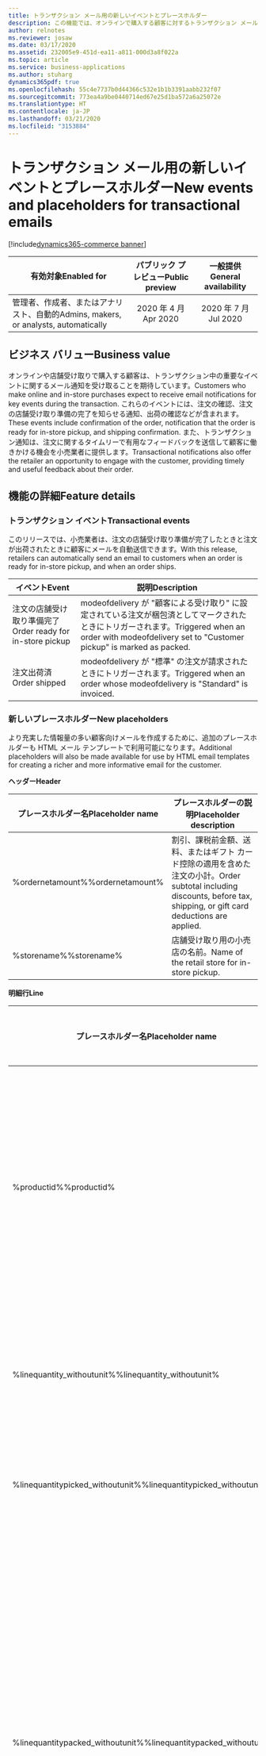 ```yaml
---
title: トランザクション メール用の新しいイベントとプレースホルダー
description: この機能では、オンラインで購入する顧客に対するトランザクション メールをトリガーするための新しいイベントと拡張機能が提供されます。
author: relnotes
ms.reviewer: josaw
ms.date: 03/17/2020
ms.assetid: 232005e9-451d-ea11-a811-000d3a8f022a
ms.topic: article
ms.service: business-applications
ms.author: stuharg
dynamics365pdf: true
ms.openlocfilehash: 55c4e7737b0d44366c532e1b1b3391aabb232f07
ms.sourcegitcommit: 773ea4a9be0440714ed67e25d1ba572a6a25072e
ms.translationtype: HT
ms.contentlocale: ja-JP
ms.lasthandoff: 03/21/2020
ms.locfileid: "3153884"
---
```

# <a name="new-events-and-placeholders-for-transactional-emails"></a><span data-ttu-id="c4746-103">トランザクション メール用の新しいイベントとプレースホルダー</span><span class="sxs-lookup"><span data-stu-id="c4746-103">New events and placeholders for transactional emails</span></span>
[!include[dynamics365-commerce banner](../includes/dynamics365-commerce.md)]

| <span data-ttu-id="c4746-104">有効対象</span><span class="sxs-lookup"><span data-stu-id="c4746-104">Enabled for</span></span>    |  <span data-ttu-id="c4746-105">パブリック プレビュー</span><span class="sxs-lookup"><span data-stu-id="c4746-105">Public preview</span></span> | <span data-ttu-id="c4746-106">一般提供</span><span class="sxs-lookup"><span data-stu-id="c4746-106">General availability</span></span> | 
| ---------- | :----------: |:----------: |
|<span data-ttu-id="c4746-107">管理者、作成者、またはアナリスト、自動的</span><span class="sxs-lookup"><span data-stu-id="c4746-107">Admins, makers, or analysts, automatically</span></span>|<span data-ttu-id="c4746-108">2020 年 4 月</span><span class="sxs-lookup"><span data-stu-id="c4746-108">Apr 2020</span></span>| <span data-ttu-id="c4746-109">2020 年 7 月</span><span class="sxs-lookup"><span data-stu-id="c4746-109">Jul 2020</span></span>|


## <a name="business-value"></a><span data-ttu-id="c4746-110">ビジネス バリュー</span><span class="sxs-lookup"><span data-stu-id="c4746-110">Business value</span></span>
<!-- bv start -->
<span data-ttu-id="c4746-111">オンラインや店舗受け取りで購入する顧客は、トランザクション中の重要なイベントに関するメール通知を受け取ることを期待しています。</span><span class="sxs-lookup"><span data-stu-id="c4746-111">Customers who make online and in-store purchases expect to receive email notifications for key events during the transaction.</span></span> <span data-ttu-id="c4746-112">これらのイベントには、注文の確認、注文の店舗受け取り準備の完了を知らせる通知、出荷の確認などが含まれます。</span><span class="sxs-lookup"><span data-stu-id="c4746-112">These events include confirmation of the order, notification that the order is ready for in-store pickup, and shipping confirmation.</span></span> <span data-ttu-id="c4746-113">また、トランザクション通知は、注文に関するタイムリーで有用なフィードバックを送信して顧客に働きかける機会を小売業者に提供します。</span><span class="sxs-lookup"><span data-stu-id="c4746-113">Transactional notifications also offer the retailer an opportunity to engage with the customer, providing timely and useful feedback about their order.</span></span> 
<!-- bv end -->



## <a name="feature-details"></a><span data-ttu-id="c4746-114">機能の詳細</span><span class="sxs-lookup"><span data-stu-id="c4746-114">Feature details</span></span>
<!--feature detail start -->
### <a name="transactional-events"></a><span data-ttu-id="c4746-115">トランザクション イベント</span><span class="sxs-lookup"><span data-stu-id="c4746-115">Transactional events</span></span>

<span data-ttu-id="c4746-116">このリリースでは、小売業者は、注文の店舗受け取り準備が完了したときと注文が出荷されたときに顧客にメールを自動送信できます。</span><span class="sxs-lookup"><span data-stu-id="c4746-116">With this release, retailers can automatically send an email to customers when an order is ready for in-store pickup, and when an order ships.</span></span>

| <span data-ttu-id="c4746-117">**イベント**</span><span class="sxs-lookup"><span data-stu-id="c4746-117">**Event**</span></span>                        | <span data-ttu-id="c4746-118">**説明**</span><span class="sxs-lookup"><span data-stu-id="c4746-118">**Description**</span></span>                                              |
| -------------------------------- | ------------------------------------------------------------ |
| <span data-ttu-id="c4746-119">注文の店舗受け取り準備完了</span><span class="sxs-lookup"><span data-stu-id="c4746-119">Order ready for  in-store pickup</span></span> | <span data-ttu-id="c4746-120">modeofdelivery が "顧客による受け取り" に設定されている注文が梱包済としてマークされたときにトリガーされます。</span><span class="sxs-lookup"><span data-stu-id="c4746-120">Triggered when an order with modeofdelivery set to "Customer pickup" is marked as  packed.</span></span> |
| <span data-ttu-id="c4746-121">注文出荷済</span><span class="sxs-lookup"><span data-stu-id="c4746-121">Order shipped</span></span>                    | <span data-ttu-id="c4746-122">modeofdelivery が "標準" の注文が請求されたときにトリガーされます。</span><span class="sxs-lookup"><span data-stu-id="c4746-122">Triggered when an order whose modeofdelivery is "Standard" is invoiced.</span></span> |


### <a name="new-placeholders"></a><span data-ttu-id="c4746-123">新しいプレースホルダー</span><span class="sxs-lookup"><span data-stu-id="c4746-123">New placeholders</span></span>

<span data-ttu-id="c4746-124">より充実した情報量の多い顧客向けメールを作成するために、追加のプレースホルダーも HTML メール テンプレートで利用可能になります。</span><span class="sxs-lookup"><span data-stu-id="c4746-124">Additional placeholders will also be made available for use by HTML email templates for creating a richer and more informative email for the customer.</span></span> 

 
<span data-ttu-id="c4746-125">**ヘッダー**</span><span class="sxs-lookup"><span data-stu-id="c4746-125">**Header**</span></span>

| <span data-ttu-id="c4746-126">**プレースホルダー名**</span><span class="sxs-lookup"><span data-stu-id="c4746-126">**Placeholder name**</span></span> | <span data-ttu-id="c4746-127">**プレースホルダーの説明**</span><span class="sxs-lookup"><span data-stu-id="c4746-127">**Placeholder description**</span></span>                                  |
| -------------------- | ------------------------------------------------------------ |
| <span data-ttu-id="c4746-128">%ordernetamount%</span><span class="sxs-lookup"><span data-stu-id="c4746-128">%ordernetamount%</span></span>     | <span data-ttu-id="c4746-129">割引、課税前金額、送料、またはギフト カード控除の適用を含めた注文の小計。</span><span class="sxs-lookup"><span data-stu-id="c4746-129">Order subtotal including discounts, before tax, shipping, or gift card deductions are applied.</span></span> |
| <span data-ttu-id="c4746-130">%storename%</span><span class="sxs-lookup"><span data-stu-id="c4746-130">%storename%</span></span>          | <span data-ttu-id="c4746-131">店舗受け取り用の小売店の名前。</span><span class="sxs-lookup"><span data-stu-id="c4746-131">Name of the retail store for in-store pickup.</span></span>               |

 
<span data-ttu-id="c4746-132">**明細行**</span><span class="sxs-lookup"><span data-stu-id="c4746-132">**Line**</span></span>

| <span data-ttu-id="c4746-133">**プレースホルダー名**</span><span class="sxs-lookup"><span data-stu-id="c4746-133">**Placeholder name**</span></span>              | <span data-ttu-id="c4746-134">**プレースホルダーの説明**</span><span class="sxs-lookup"><span data-stu-id="c4746-134">**Placeholder description**</span></span>                                  |
| --------------------------------- | ------------------------------------------------------------ |
| <span data-ttu-id="c4746-135">%productid%</span><span class="sxs-lookup"><span data-stu-id="c4746-135">%productid%</span></span>                       | <span data-ttu-id="c4746-136">製品の ID。</span><span class="sxs-lookup"><span data-stu-id="c4746-136">ID of the product.</span></span> <span data-ttu-id="c4746-137">この ID を使用して、eコマース サイトの製品説明ページを開く URL を構築することができます。</span><span class="sxs-lookup"><span data-stu-id="c4746-137">The ID can be used to assemble a URL that opens the product description page on your e-commerce site.</span></span> |
| <span data-ttu-id="c4746-138">%linequantity_withoutunit%</span><span class="sxs-lookup"><span data-stu-id="c4746-138">%linequantity_withoutunit%</span></span>        | <span data-ttu-id="c4746-139">測定単位 (UOM) が追加されていない製品の数量。</span><span class="sxs-lookup"><span data-stu-id="c4746-139">Quantity of product without the unit of measure (UOM) appended.</span></span> |
| <span data-ttu-id="c4746-140">%linequantitypicked_withoutunit%</span><span class="sxs-lookup"><span data-stu-id="c4746-140">%linequantitypicked_withoutunit%</span></span>  | <span data-ttu-id="c4746-141">UOM なしの受け取り製品の数量。</span><span class="sxs-lookup"><span data-stu-id="c4746-141">Quantity of product picked without UOM.</span></span>                    |
| <span data-ttu-id="c4746-142">%linequantitypacked_withoutunit%</span><span class="sxs-lookup"><span data-stu-id="c4746-142">%linequantitypacked_withoutunit%</span></span>  | <span data-ttu-id="c4746-143">UOM が追加されていない梱包済製品の数量。</span><span class="sxs-lookup"><span data-stu-id="c4746-143">Quantity of  product packed without UOM.</span></span> <span data-ttu-id="c4746-144">このプレースホルダーを ‘注文の受け取り準備完了’ イベントと共に使用して、受け取り準備が完了した数量 (注文された数量と異なる場合があります) を示します。</span><span class="sxs-lookup"><span data-stu-id="c4746-144">Use this placeholder with the ‘Order Ready For Pickup’ event to indicate the quantity that is ready for pickup (which might differ from the quantity ordered).</span></span> |
| <span data-ttu-id="c4746-145">%linequantityshipped_withoutunit%</span><span class="sxs-lookup"><span data-stu-id="c4746-145">%linequantityshipped_withoutunit%</span></span> | <span data-ttu-id="c4746-146">UOM なしの出荷済数量。</span><span class="sxs-lookup"><span data-stu-id="c4746-146">Quantity shipped for the line without UOM.</span></span> <span data-ttu-id="c4746-147">このプレースホルダーを ‘注文出荷済’ イベントと共に使用して、実際に出荷された数量 (注文された数量と異なる場合があります) を示します。</span><span class="sxs-lookup"><span data-stu-id="c4746-147">Use this placeholder with the ‘Order Shipped’ event to indicate the quantity that was actually shipped (which might differ from the quantity ordered).</span></span> |
<!--feature detail end -->










